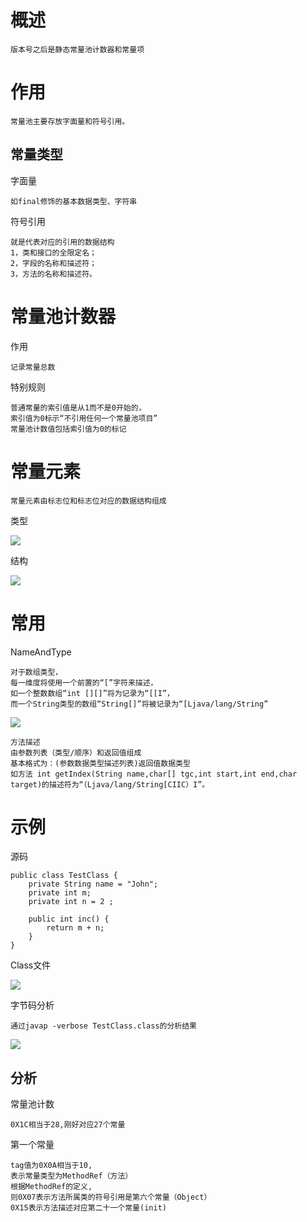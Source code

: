 
# 概述

	版本号之后是静态常量池计数器和常量项

# 作用

	常量池主要存放字面量和符号引用。

## 常量类型

字面量

	如final修饰的基本数据类型、字符串

符号引用

	就是代表对应的引用的数据结构
	1，类和接口的全限定名；
	2，字段的名称和描述符；
	3，方法的名称和描述符。



# 常量池计数器

作用

	记录常量总数

特别规则

	普通常量的索引值是从1而不是0开始的，
	索引值为0标示“不引用任何一个常量池项目”
	常量池计数值包括索引值为0的标记
	
    

   
# 常量元素 
	

	常量元素由标志位和标志位对应的数据结构组成

类型

![](https://github.com/RodJohn/JVM/blob/master/img/StaticConstantPool1.png)

结构

![](https://github.com/RodJohn/JVM/blob/master/img/StaticConstantPool2.png)

# 常用

NameAndType

	对于数组类型，
	每一维度将使用一个前置的“[”字符来描述，
	如一个整数数组“int [][]”将为记录为“[[I”，
	而一个String类型的数组“String[]”将被记录为“[Ljava/lang/String”

![](https://github.com/RodJohn/JVM/blob/master/img/ClassFileTable3.png)  

	方法描述
	由参数列表（类型/顺序）和返回值组成
	基本格式为：(参数数据类型描述列表)返回值数据类型  
	如方法 int getIndex(String name,char[] tgc,int start,int end,char target)的描述符为“（Ljava/lang/String[CIIC）I”。

# 示例

源码

	public class TestClass {
		private String name = "John";
		private int m;
		private int n = 2 ;

		public int inc() {
			return m + n;
		}
	}
	
Class文件

![](https://github.com/RodJohn/jvm/blob/master/img/StaticConstantPool6.png)

字节码分析

	通过javap -verbose TestClass.class的分析结果 
	
![](https://github.com/RodJohn/jvm/blob/master/img/StaticConstantPool5.png)

## 分析

常量池计数

	0X1C相当于28,刚好对应27个常量

第一个常量

	tag值为0X0A相当于10,
	表示常量类型为MethodRef（方法）
	根据MethodRef的定义,
	则0X07表示方法所属类的符号引用是第六个常量（Object）
	0X15表示方法描述对应第二十一个常量(init)






